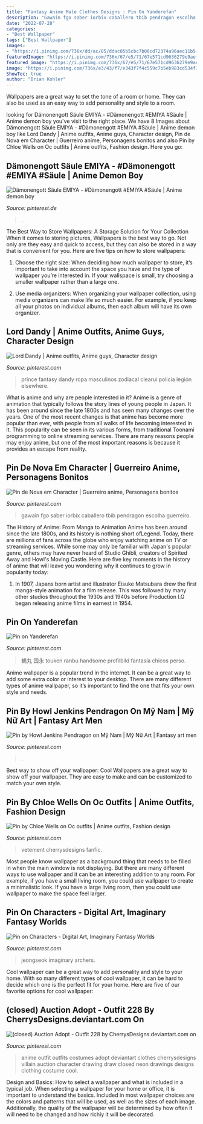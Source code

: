 ```yaml
---
title: "Fantasy Anime Male Clothes Designs : Pin On Yanderefan"
description: "Gawain fgo saber iorbix caballero tbib pendragon escolha guerreiro"
date: "2022-07-28"
categories:
- "Best Wallpaper"
tags: ["Best Wallpaper"]
images:
- "https://i.pinimg.com/736x/dd/ac/05/ddac05b5cbc7b06cd72374a96aec11b5--villain-costumes-anime-outfits.jpg"
featuredImage: "https://i.pinimg.com/736x/67/e5/71/67e571cd9636279e9aef0a144e6f0a25.jpg"
featured_image: "https://i.pinimg.com/736x/67/e5/71/67e571cd9636279e9aef0a144e6f0a25.jpg"
image: "https://i.pinimg.com/736x/e3/43/f7/e343f7f4c559c7b5eb983cd534f17596.jpg"
ShowToc: true
author: "Brian Kohler"
---
```



Wallpapers are a great way to set the tone of a room or home. They can also be used as an easy way to add personality and style to a room.

	

		
looking for Dämonengott Säule EMIYA - #Dämonengott #EMIYA #Säule | Anime demon boy you've visit to the right place. We have 8 Images about Dämonengott Säule EMIYA - #Dämonengott #EMIYA #Säule | Anime demon boy like Lord Dandy | Anime outfits, Anime guys, Character design, Pin de Nova em Character | Guerreiro anime, Personagens bonitos and also Pin by Chloe Wells on Oc outfits | Anime outfits, Fashion design. Here you go:
		
    
## Dämonengott Säule EMIYA - #Dämonengott #EMIYA #Säule | Anime Demon Boy

<img loading=lazy src="https://i.pinimg.com/736x/1f/40/5b/1f405bf43bd7c69dca84348953bc211c.jpg" onerror="this.onerror=null;this.src='https://tse1.mm.bing.net/th?id=OIP.rUtc65BSvvNP6ps-pSdTzQHaKe&amp;pid=15.1';" alt="Dämonengott Säule EMIYA - #Dämonengott #EMIYA #Säule | Anime demon boy">

_Source: pinterest.de_

>. 

	

The Best Way to Store Wallpapers: A Storage Solution for Your Collection
When it comes to storing pictures, Wallpapers is the best way to go. Not only are they easy and quick to access, but they can also be stored in a way that is convenient for you. Here are five tips on how to store wallpapers:
1) Choose the right size: When deciding how much wallpaper to store, it’s important to take into account the space you have and the type of wallpaper you’re interested in. If your wallspace is small, try choosing a smaller wallpaper rather than a large one.

2) Use media organizers: When organizing your wallpaper collection, using media organizers can make life so much easier. For example, if you keep all your photos on individual albums, then each album will have its own organizer.

    
## Lord Dandy | Anime Outfits, Anime Guys, Character Design

<img loading=lazy src="https://i.pinimg.com/736x/1f/bb/60/1fbb60f9bced60ec167831a51870c90e.jpg" onerror="this.onerror=null;this.src='https://tse3.mm.bing.net/th?id=OIP.MSJMMpyyWneLcjap5AHm4gHaOo&amp;pid=15.1';" alt="Lord Dandy | Anime outfits, Anime guys, Character design">

_Source: pinterest.com_

>prince fantasy dandy ropa masculinos zodiacal clearui policía legión elsewhere. 

	

What is anime and why are people interested in it?
Anime is a genre of animation that typically follows the story lines of young people in Japan. It has been around since the late 1800s and has seen many changes over the years. One of the most recent changes is that anime has become more popular than ever, with people from all walks of life becoming interested in it. This popularity can be seen in its various forms, from traditional Toonami programming to online streaming services. There are many reasons people may enjoy anime, but one of the most important reasons is because it provides an escape from reality.

    
## Pin De Nova Em Character | Guerreiro Anime, Personagens Bonitos

<img loading=lazy src="https://i.pinimg.com/736x/e3/43/f7/e343f7f4c559c7b5eb983cd534f17596.jpg" onerror="this.onerror=null;this.src='https://tse2.mm.bing.net/th?id=OIP.pTCRG3pM9sJDdzNUHgn20QHaKe&amp;pid=15.1';" alt="Pin de Nova em Character | Guerreiro anime, Personagens bonitos">

_Source: pinterest.com_

>gawain fgo saber iorbix caballero tbib pendragon escolha guerreiro. 

	

The History of Anime: From Manga to Animation
Anime has been around since the late 1800s, and its history is nothing short ofLegend. Today, there are millions of fans across the globe who enjoy watching anime on TV or streaming services. While some may only be familiar with Japan's popular genre, others may have never heard of Studio Ghibli, creators of Spirited Away and Howl's Moving Castle. Here are five key moments in the history of anime that will leave you wondering why it continues to grow in popularity today:
1) In 1907, Japans born artist and illustrator Eisuke Matsubara drew the first manga-style animation for a film release. This was followed by many other studios throughout the 1930s and 1940s before Production I.G began releasing anime films in earnest in 1954.

    
## Pin On Yanderefan

<img loading=lazy src="https://i.pinimg.com/736x/84/2d/23/842d23c4acb59727b7b34a205388af4e.jpg" onerror="this.onerror=null;this.src='https://tse4.mm.bing.net/th?id=OIP.-dLdhfDyTK1LdKIB_uiDZgHaKZ&amp;pid=15.1';" alt="Pin on Yanderefan">

_Source: pinterest.com_

>鶴丸 国永 touken ranbu handsome profilbild fantasía chicos perso. 

	

Anime wallpaper is a popular trend in the internet. It can be a great way to add some extra color or interest to your desktop. There are many different types of anime wallpaper, so it’s important to find the one that fits your own style and needs.

    
## Pin By Howl Jenkins Pendragon On Mỹ Nam | Mỹ Nữ Art | Fantasy Art Men

<img loading=lazy src="https://i.pinimg.com/736x/15/25/26/1525269894a5708682743e2467469bc7.jpg" onerror="this.onerror=null;this.src='https://tse4.mm.bing.net/th?id=OIP.bOfUn5OgGPCwm6Y1YL2YdgHaJ4&amp;pid=15.1';" alt="Pin by Howl Jenkins Pendragon on Mỹ Nam | Mỹ Nữ Art | Fantasy art men">

_Source: pinterest.com_

>. 

	

Best way to show off your wallpaper:
Cool Wallpapers are a great way to show off your wallpaper. They are easy to make and can be customized to match your own style.

    
## Pin By Chloe Wells On Oc Outfits | Anime Outfits, Fashion Design

<img loading=lazy src="https://i.pinimg.com/736x/4f/35/50/4f35506e1f16c3d45fe9e11442c4eb85.jpg" onerror="this.onerror=null;this.src='https://tse4.mm.bing.net/th?id=OIP.WZYnDnbFciXWSzbfOJkc_gHaM1&amp;pid=15.1';" alt="Pin by Chloe Wells on Oc outfits | Anime outfits, Fashion design">

_Source: pinterest.com_

>vetement cherrysdesigns fanfic. 

	

Most people know wallpaper as a background thing that needs to be filled in when the main window is not displaying. But there are many different ways to use wallpaper and it can be an interesting addition to any room. For example, if you have a small living room, you could use wallpaper to create a minimalistic look. If you have a large living room, then you could use wallpaper to make the space feel larger.

    
## Pin On Characters - Digital Art, Imaginary Fantasy Worlds

<img loading=lazy src="https://i.pinimg.com/736x/67/e5/71/67e571cd9636279e9aef0a144e6f0a25.jpg" onerror="this.onerror=null;this.src='https://tse3.mm.bing.net/th?id=OIP.HYV0WTfKaAFv2rVUk1Xz0wHaKk&amp;pid=15.1';" alt="Pin on Characters - Digital Art, Imaginary Fantasy Worlds">

_Source: pinterest.com_

>jeongseok imaginary archers. 

	

Cool wallpaper can be a great way to add personality and style to your home. With so many different types of cool wallpaper, it can be hard to decide which one is the perfect fit for your home. Here are five of our favorite options for cool wallpaper: 

    
## (closed) Auction Adopt - Outfit 228 By CherrysDesigns.deviantart.com On

<img loading=lazy src="https://i.pinimg.com/736x/dd/ac/05/ddac05b5cbc7b06cd72374a96aec11b5--villain-costumes-anime-outfits.jpg" onerror="this.onerror=null;this.src='https://tse1.mm.bing.net/th?id=OIP.3FVR8vasYUYTn5BiQiI0OAHaKf&amp;pid=15.1';" alt="(closed) Auction Adopt - Outfit 228 by CherrysDesigns.deviantart.com on">

_Source: pinterest.com_

>anime outfit outfits costumes adopt deviantart clothes cherrysdesigns villain auction character drawing draw closed neon drawings designs clothing costume cool. 

	

Design and Basics: How to select a wallpaper and what is included in a typical job.
When selecting a wallpaper for your home or office, it is important to understand the basics. Included in most wallpaper choices are the colors and patterns that will be used, as well as the sizes of each image. Additionally, the quality of the wallpaper will be determined by how often it will need to be changed and how richly it will be decorated.

